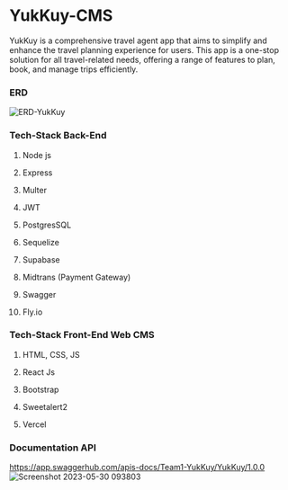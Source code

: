 # YukKuy-CMS
YukKuy is a comprehensive travel agent app that aims to simplify and enhance the travel planning experience for users. This app is a one-stop solution for all travel-related needs, offering a range of features to plan, book, and manage trips efficiently.

### ERD
![ERD-YukKuy](https://github.com/agungtriu/YukKuy-CMS/assets/28708755/c5222405-9a90-47cb-a0b6-2a5eb89f8999)

### Tech-Stack Back-End
1. Node js

2. Express

3. Multer

4. JWT

5. PostgresSQL

6. Sequelize

7. Supabase

8. Midtrans (Payment Gateway)

9. Swagger

10. Fly.io

### Tech-Stack Front-End Web CMS

1. HTML, CSS, JS
  
3. React Js

4. Bootstrap
  
5. Sweetalert2

6. Vercel

### Documentation API
https://app.swaggerhub.com/apis-docs/Team1-YukKuy/YukKuy/1.0.0
![Screenshot 2023-05-30 093803](https://github.com/agungtriu/YukKuy-CMS/assets/28708755/afe2d9a1-b955-47bf-a3c7-9994ad44279e)

